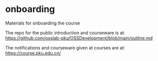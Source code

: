 # onboarding
Materials for onboarding the course

The repo for the public introduction and courseware is at:
https://github.com/osslab-pku/OSSDevelopment/blob/main/outline.md

The notifications and courseware given at courses are at:
https://course.pku.edu.cn/
